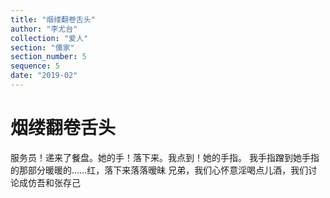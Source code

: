 ```yaml
---
title: "烟缕翻卷舌头"
author: "李尤台"
collection: "爱人"
section: "儒家"
section_number: 5
sequence: 5
date: "2019-02"
---
```


# 烟缕翻卷舌头

服务员！递来了餐盘。她的手！落下来。我点到！她的手指。
我手指蹭到她手指的那部分暖暖的……红，落下来落落暧昧
兄弟，我们心怀意淫喝点儿酒，我们讨论成仿吾和张存己
